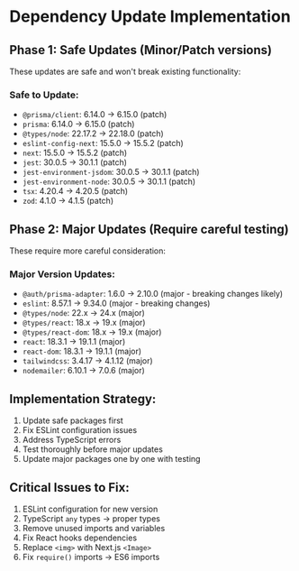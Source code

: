 # Dependency Update Implementation

## Phase 1: Safe Updates (Minor/Patch versions)
These updates are safe and won't break existing functionality:

### Safe to Update:
- `@prisma/client`: 6.14.0 → 6.15.0 (patch)
- `prisma`: 6.14.0 → 6.15.0 (patch)
- `@types/node`: 22.17.2 → 22.18.0 (patch)
- `eslint-config-next`: 15.5.0 → 15.5.2 (patch)
- `next`: 15.5.0 → 15.5.2 (patch)
- `jest`: 30.0.5 → 30.1.1 (patch)
- `jest-environment-jsdom`: 30.0.5 → 30.1.1 (patch)
- `jest-environment-node`: 30.0.5 → 30.1.1 (patch)
- `tsx`: 4.20.4 → 4.20.5 (patch)
- `zod`: 4.1.0 → 4.1.5 (patch)

## Phase 2: Major Updates (Require careful testing)
These require more careful consideration:

### Major Version Updates:
- `@auth/prisma-adapter`: 1.6.0 → 2.10.0 (major - breaking changes likely)
- `eslint`: 8.57.1 → 9.34.0 (major - breaking changes)
- `@types/node`: 22.x → 24.x (major)
- `@types/react`: 18.x → 19.x (major)
- `@types/react-dom`: 18.x → 19.x (major)
- `react`: 18.3.1 → 19.1.1 (major)
- `react-dom`: 18.3.1 → 19.1.1 (major)
- `tailwindcss`: 3.4.17 → 4.1.12 (major)
- `nodemailer`: 6.10.1 → 7.0.6 (major)

## Implementation Strategy:
1. Update safe packages first
2. Fix ESLint configuration issues
3. Address TypeScript errors
4. Test thoroughly before major updates
5. Update major packages one by one with testing

## Critical Issues to Fix:
1. ESLint configuration for new version
2. TypeScript `any` types → proper types
3. Remove unused imports and variables
4. Fix React hooks dependencies
5. Replace `<img>` with Next.js `<Image>`
6. Fix `require()` imports → ES6 imports